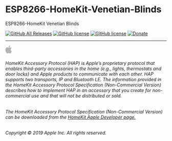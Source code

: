 # ESP8266-HomeKit-Venetian-Blinds
ESP8266-HomeKit Venetian Blinds

[![GitHub All Releases](https://img.shields.io/github/downloads/achimpieters/ESP8266-HomeKit-Venetian-Blinds/total?color=green)](https://github.com/achimpieters/ESP8266-HomeKit-Venetian-Blinds/releases) 
[![GitHub license](https://img.shields.io/badge/License-MIT-yellow.svg)](https://raw.githubusercontent.com/hyperion-project/hyperion.ng/master/LICENSE)
[![GitHub license](https://img.shields.io/github/v/release/achimpieters/ESP8266-HomeKit-Venetian-Blinds)](https://img.shields.io/github/v/release/achimpieters/ESP8266-HomeKit-Venetian-Blinds)
[![Donate](https://img.shields.io/badge/donate-PayPal-blue.svg)](https://paypal.me/AJFPieters)

___

<img src="https://raw.githubusercontent.com/AchimPieters/ESP8266-HomeKit-Fountain-light/master/Images/apple_logo.png" width="20"/>

###### HomeKit Accessory Protocol (HAP) is Apple’s proprietary protocol that enables third-party accessories in the home (e.g., lights, thermostats and door locks) and Apple products to communicate with each other. HAP supports two transports, IP and Bluetooth LE. The information provided in the HomeKit Accessory Protocol Specification (Non-Commercial Version) describes how to implement HAP in an accessory that you create for non-commercial use and that will not be distributed or sold.

###### The HomeKit Accessory Protocol Specification (Non-Commercial Version) can be downloaded from the [HomeKit Apple Developer page.](https://developer.apple.com/homekit/)

###### Copyright © 2019 Apple Inc. All rights reserved.

